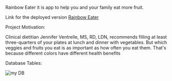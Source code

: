 Rainbow Eater it is app to help you and your family eat more fruit.

Link for the deployed version [Rainbow Eater](https://ref1.netlify.app/)

Project Motivation:

Clinical dietitian Jennifer Ventrelle, MS, RD, LDN, recommends filling at least three-quarters of your plates at lunch
and dinner with vegetables. But which veggies and fruits you eat is as important as how often you eat them. That's
because different colors have different health benefits

Database Tables:

![my DB](../image/Untitled.png)